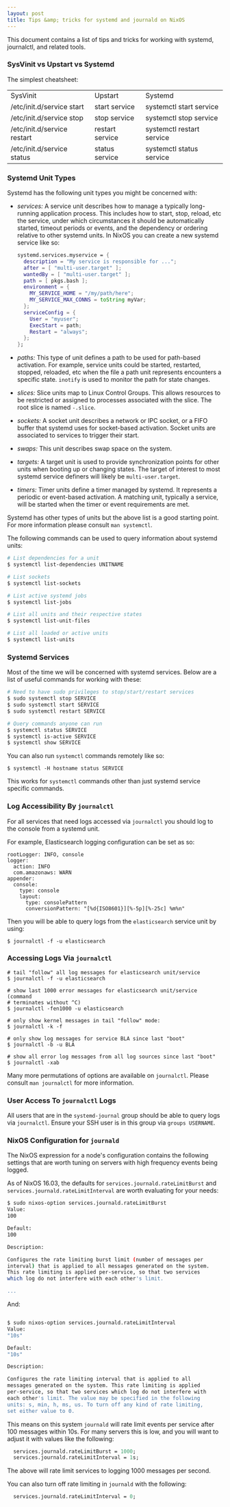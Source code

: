 ```yaml
---
layout: post
title: Tips &amp; tricks for systemd and journald on NixOS
---
```


This document contains a list of tips and tricks for working with systemd,
journalctl, and related tools.

### SysVinit vs Upstart vs Systemd

The simplest cheatsheet:

<table>
<tr>
  <td>SysVinit</td>
  <td>Upstart</td>
  <td>Systemd</td>
</tr>
<tr>
  <td>/etc/init.d/service start</td>
  <td>start service</td>
  <td>systemctl start service</td>
</tr>
<tr>
  <td>/etc/init.d/service stop</td>
  <td>stop service</td>
  <td>systemctl stop service</td>
</tr>
<tr>
  <td>/etc/init.d/service restart</td>
  <td>restart service</td>
  <td>systemctl restart service</td>
</tr>
<tr>
  <td>/etc/init.d/service status</td>
  <td>status service</td>
  <td>systemctl status service</td>
</tr>
</table>

### Systemd Unit Types

Systemd has the following unit types you might be concerned with:

* *services:* A service unit describes how to manage a typically long-running
  application process. This includes how to start, stop, reload, etc the
  service, under which circumstances it should be automatically started,
  timeout periods or events, and the dependency or ordering relative to other
  systemd units.
  In NixOS you can create a new systemd service like so:

  ```nix
  systemd.services.myservice = {
    description = "My service is responsible for ...";
    after = [ "multi-user.target" ];
    wantedBy = [ "multi-user.target" ];
    path = [ pkgs.bash ];
    environment = {
      MY_SERVICE_HOME = "/my/path/here";
      MY_SERVICE_MAX_CONNS = toString myVar;
    };
    serviceConfig = {
      User = "myuser";
      ExecStart = path;
      Restart = "always";
    };
  };
  ```

* *paths:* This type of unit defines a path to be used for path-based
  activation. For example, service units could be started, restarted, stopped,
  reloaded, etc when the file a path unit represents encounters a specific
  state. `inotify` is used to monitor the path for state changes.
* *slices:*  Slice units map to Linux Control Groups. This allows resources
  to be restricted or assigned to processes associated with the slice. The
  root slice is named `-.slice`.
* *sockets:* A socket unit describes a network or IPC socket, or a FIFO
  buffer that systemd uses for socket-based activation. Socket units are
  associated to services to trigger their start.
* *swaps:* This unit describes swap space on the system.
* *targets:* A target unit is used to provide synchronization points for other
  units when booting up or changing states. The target of interest to most
  systemd service definers will likely be `multi-user.target`.
* *timers:* Timer units define a timer managed by systemd. It represents a
  periodic or event-based activation. A matching unit, typically a service,
  will be started when the timer or event requirements are met.

Systemd has other types of units but the above list is a good starting point.
For more information please consult `man systemctl`.

The following commands can be used to query information about systemd
units:

```bash
# List dependencies for a unit
$ systemctl list-dependencies UNITNAME

# List sockets
$ systemctl list-sockets

# List active systemd jobs
$ systemctl list-jobs

# List all units and their respective states
$ systemctl list-unit-files

# List all loaded or active units
$ systemctl list-units

```

### Systemd Services

Most of the time we will be concerned with systemd services.
Below are a list of useful commands for working with these:

```bash
# Need to have sudo privileges to stop/start/restart services
$ sudo systemctl stop SERVICE
$ sudo systemctl start SERVICE
$ sudo systemctl restart SERVICE

# Query commands anyone can run
$ systemctl status SERVICE
$ systemctl is-active SERVICE
$ systemctl show SERVICE
```

You can also run `systemctl` commands remotely like so:

```
$ systemctl -H hostname status SERVICE
```

This works for `systemctl` commands other than just
systemd service specific commands.

### Log Accessibility By `journalctl`

For all services that need logs accessed via `journalctl` you should log to
the console from a systemd unit.

For example, Elasticsearch logging configuration can be set as so:

```
rootLogger: INFO, console
logger:
  action: INFO
  com.amazonaws: WARN
appender:
  console:
    type: console
    layout:
      type: consolePattern
      conversionPattern: "[%d{ISO8601}][%-5p][%-25c] %m%n"
```

Then you will be able to query logs from the `elasticsearch` service unit by
using:

```
$ journalctl -f -u elasticsearch
```

### Accessing Logs Via `journalctl`

```
# tail "follow" all log messages for elasticsearch unit/service
$ journalctl -f -u elasticsearch

# show last 1000 error messages for elasticsearch unit/service (command
# terminates without ^C)
$ journalctl -fen1000 -u elasticsearch

# only show kernel messages in tail "follow" mode:
$ journalctl -k -f

# only show log messages for service BLA since last "boot"
$ journalctl -b -u BLA

# show all error log messages from all log sources since last "boot"
$ journalctl -xab
```

Many more permutations of options are available on `journalctl`. Please
consult `man journalctl` for more information.

### User Access To `journalctl` Logs

All users that are in the `systemd-journal` group should be able to query logs
via `journalctl`. Ensure your SSH user is in this group via `groups USERNAME`.

### NixOS Configuration for `journald`

The NixOS expression for a node's configuration contains the following settings
that are worth tuning on servers with high frequency events being logged.

As of NixOS 16.03, the defaults for `services.journald.rateLimitBurst` and
`services.journald.rateLimitInterval` are worth evaluating for your needs:

```bash
$ sudo nixos-option services.journald.rateLimitBurst
Value:
100

Default:
100

Description:

Configures the rate limiting burst limit (number of messages per
interval) that is applied to all messages generated on the system.
This rate limiting is applied per-service, so that two services
which log do not interfere with each other's limit.

...
```

And:

```bash

$ sudo nixos-option services.journald.rateLimitInterval
Value:
"10s"

Default:
"10s"

Description:

Configures the rate limiting interval that is applied to all
messages generated on the system. This rate limiting is applied
per-service, so that two services which log do not interfere with
each other's limit. The value may be specified in the following
units: s, min, h, ms, us. To turn off any kind of rate limiting,
set either value to 0.

```

This means on this system `journald` will rate limit events per
service after 100 messages within 10s. For many servers this is
low, and you will want to adjust it with values like the following:

```nix
  services.journald.rateLimitBurst = 1000;
  services.journald.rateLimitInterval = 1s;
```

The above will rate limit services to logging 1000 messages per second.

You can also turn off rate limiting in `journald` with the following:

```nix
  services.journald.rateLimitInterval = 0;
```
